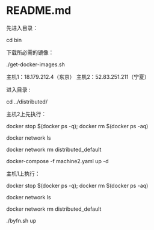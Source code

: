 # README.md

先进入目录： 

cd bin 

下载所必需的镜像： 

./get-docker-images.sh 

主机1：18.179.212.4（东京） 主机2：52.83.251.211（宁夏）

进入目录 : 

 cd ../distributed/

主机2上先执行： 

docker stop $(docker ps -q);  docker rm \$(docker ps -aq) 

docker network ls 

docker network rm distributed_default 

docker-compose -f machine2.yaml up -d 

主机1上执行： 

docker stop $(docker ps -q); docker rm \$(docker ps -aq) 

docker network ls 

docker network rm distributed_default 

./byfn.sh up
